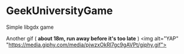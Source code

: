 # GeekUniversityGame

Simple libgdx game

Another gif ( **about 18m, run away before it's too late** )
 <img alt="YAP" "https://media.giphy.com/media/pjwzxOkRl7gc9gAVPt/giphy.gif">

